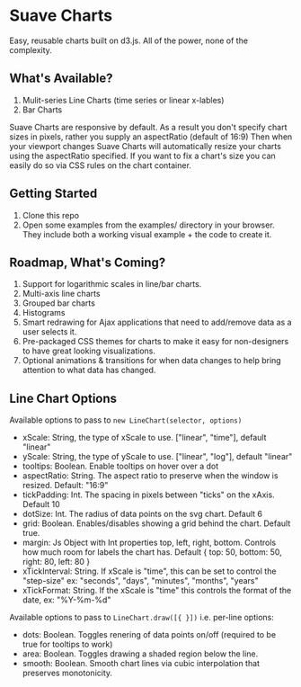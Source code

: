 # Suave Charts
Easy, reusable charts built on d3.js. All of the power, none of the complexity.

## What's Available?

1. Mulit-series Line Charts (time series or linear x-lables)
2. Bar Charts

Suave Charts are responsive by default. As a result you don't specify chart sizes in pixels, rather you supply an aspectRatio (default of 16:9)
Then when your viewport changes Suave Charts will automatically resize your charts using the aspectRatio specified. If you want to fix a chart's size
you can easily do so via CSS rules on the chart container. 

## Getting Started

1. Clone this repo
2. Open some examples from the examples/ directory in your browser. They include both a working visual example + the code to create it.

## Roadmap, What's Coming?

1. Support for logarithmic scales in line/bar charts.
2. Multi-axis line charts
3. Grouped bar charts
4. Histograms
5. Smart redrawing for Ajax applications that need to add/remove data as a user selects it.
6. Pre-packaged CSS themes for charts to make it easy for non-designers to have great looking visualizations. 
7. Optional animations & transitions for when data changes to help bring attention to what data has changed.

##  Line Chart Options
Available options to pass to `new LineChart(selector, options)`

- xScale: String, the type of xScale to use. ["linear", "time"], default "linear"
- yScale: String, the type of yScale to use. ["linear", "log"], default "linear"
- tooltips: Boolean. Enable tooltips on hover over a dot
- aspectRatio: String. The aspect ratio to preserve when the window is resized. Default: "16:9"
- tickPadding: Int. The spacing in pixels between "ticks" on the xAxis. Default 10 
- dotSize: Int. The radius of data points on the svg chart. Default 6
- grid: Boolean. Enables/disables showing a grid behind the chart. Default true.
- margin: Js Object with Int properties top, left, right, bottom. Controls how much room for labels the chart has. Default  { top: 50, bottom: 50, right: 80, left: 80 }
- xTickInterval: String. If xScale is "time", this can be set to control the "step-size" ex: "seconds", "days", "minutes", "months", "years"
- xTickFormat: String. If the xScale is "time" this controls the format of the date, ex: "%Y-%m-%d"

Available options to pass to `LineChart.draw([{ }])` i.e. per-line options:

- dots: Boolean. Toggles renering of data points on/off (required to be true for tooltips to work)
- area: Boolean. Toggles drawing a shaded region below the line.
- smooth: Boolean. Smooth chart lines via cubic interpolation that preserves monotonicity.
